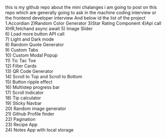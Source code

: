 this is my github repo about the mini chalanges 
i am going to post on this repo which are generally going to ask
 in the machine coding interview or the frontend developer interview 
And below id the list of the project
1.Accordian
2)Random Color Generator
3)Star Rating Component
4)Api call XHR,fetchand async await
5) Image Slider  
6) Load more button API call  
7) Light and Dark mode  
8) Random Quote Generator  
9) Custom Tabs  
10) Custom Modal Popup  
11) Tic Tac Toe  
12) Filter Cards  
13) QR Code Generator  
14) Scroll to Top and Scroll to Bottom  
15) Button ripple effect  
16) Multistep progress bar  
17) Scroll Indicator  
18) Tip calculator  
19) Sticky Navbar  
20) Random image generator  
21) Github Profile finder  
22) Pagination  
23) Recipe App  
24) Notes App with local storage  
